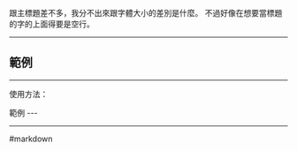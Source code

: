 跟主標題差不多，我分不出來跟字體大小的差別是什麼。
不過好像在想要當標題的字的上面得要是空行。

---

範例
---

---

使用方法：

範例
\-\-\-

---
#markdown  